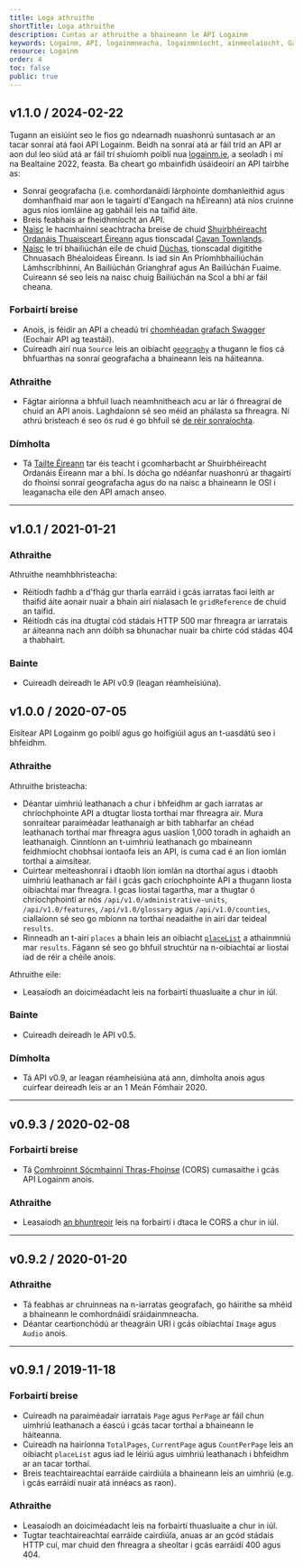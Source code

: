 ```yaml
---
title: Loga athruithe
shortTitle: Loga athruithe
description: Cuntas ar athruithe a bhaineann le API Logainm
keywords: Logainm, API, logainmneacha, logainmníocht, ainmeolaíocht, Gaeilge, Fiontar & Scoil na Gaeilge, DCU
resource: Logainm
order: 4
toc: false
public: true
---
```


## **v1.1.0** / 2024-02-22

Tugann an eisiúint seo le fios go ndearnadh nuashonrú suntasach ar an tacar sonraí atá faoi API Logainm. Beidh na sonraí atá ar fáil tríd an API ar aon dul leo siúd atá ar fáil trí shuíomh poiblí nua [logainm.ie](https://www.logainm.ie), a seoladh i mí na Bealtaine 2022, feasta. Ba cheart go mbainfidh úsáideoirí an API tairbhe as:

- Sonraí geografacha (i.e. comhordanáidí lárphointe domhanleithid agus domhanfhaid mar aon le tagairtí d'Eangach na hÉireann) atá níos cruinne agus níos iomláine ag gabháil leis na taifid áite.
- Breis feabhais ar fheidhmíocht an API.
- [Naisc](/ga/data/logainm/v1.1/data#link) le hacmhainní seachtracha breise de chuid [Shuirbhéireacht Ordanáis Thuaisceart Éireann](https://www.nidirect.gov.uk/campaigns/ordnance-survey-of-northern-ireland) agus tionscadal [Cavan Townlands](https://cavantownlands.com/).
- [Naisc](/ga/data/logainm/v1.1/data#folklorelink) le trí bhailiúchán eile de chuid [Dúchas](https://www.duchas.ie), tionscadal digitithe Chnuasach Bhéaloideas Éireann. Is iad sin An Príomhbhailiúchán Lámhscríbhinní, An Bailiúchán Grianghraf agus An Bailiúchán Fuaime. Cuireann sé seo leis na naisc chuig Bailiúchán na Scol a bhí ar fáil cheana.

### Forbairtí breise

- Anois, is féidir an API a cheadú trí [chomhéadan grafach Swagger](https://www.logainm.ie/api/swagger/index.html) (Eochair API ag teastáil).
- Cuireadh airí nua `Source` leis an oibiacht [`geography`](/ga/data/logainm/v1.1/data#geography) a thugann le fios cá bhfuarthas na sonraí geografacha a bhaineann leis na háiteanna.

### Athraithe

- Fágtar airíonna a bhfuil luach neamhnitheach acu ar lár ó fhreagraí de chuid an API anois. Laghdaíonn sé seo méid an phálasta sa fhreagra. Ní athrú bristeach é seo ós rud é go bhfuil sé [de réir sonraíochta](/ga/data/logainm/v1.1/data).

### Dímholta

- Tá [Tailte Éireann](https://tailte.ie/) tar éis teacht i gcomharbacht ar Shuirbhéireacht Ordanáis Éireann mar a bhí. Is dócha go ndéanfar nuashonrú ar thagairtí do fhoinsí sonraí geografacha agus do na naisc a bhaineann le OSI i leaganacha eile den API amach anseo.

---

## **v1.0.1** / 2021-01-21

### Athraithe

Athruithe neamhbhristeacha:

- Réitíodh fadhb a d'fhág gur tharla earráid i gcás iarratas faoi leith ar thaifid áite aonair nuair a bhain airí nialasach le `gridReference` de chuid an taifid.
- Réitíodh cás ina dtugtaí cód stádais HTTP 500 mar fhreagra ar iarratais ar áiteanna nach ann dóibh sa bhunachar nuair ba chirte cód stádas 404 a thabhairt.

### Bainte

- Cuireadh deireadh le API v0.9 (leagan réamheisiúna).

## **v1.0.0** / 2020-07-05

Eisítear API Logainm go poiblí agus go hoifigiúil agus an t-uasdátú seo i bhfeidhm.

### Athraithe

Athruithe bristeacha:

- Déantar uimhriú leathanach a chur i bhfeidhm ar gach iarratas ar chríochphointe API a dtugtar liosta torthaí mar fhreagra air. Mura sonraítear paraiméadar leathanaigh ar bith tabharfar an chéad leathanach torthaí mar fhreagra agus uaslíon 1,000 toradh in aghaidh an leathanaigh. Cinntíonn an t-uimhriú leathanach go mbaineann feidhmíocht chobhsaí iontaofa leis an API, is cuma cad é an líon iomlán torthaí a aimsítear.
- Cuirtear meiteashonraí i dtaobh líon iomlán na dtorthaí agus i dtaobh uimhriú leathanach ar fáil i gcás gach críochphointe API a thugann liosta oibiachtaí mar fhreagra. I gcas liostaí tagartha, mar a thugtar ó chríochphointí ar nós `/api/v1.0/administrative-units`, `/api/v1.0/features`, `/api/v1.0/glossary` agus `/api/v1.0/counties`, ciallaíonn sé seo go mbíonn na torthaí neadaithe in airí dar teideal `results`.
- Rinneadh an t-airí `places` a bhain leis an oibiacht [`placeList`](/ga/data/logainm/v1.0/data) a athainmniú mar `results`. Fágann sé seo go bhfuil struchtúr na n-oibiachtaí ar liostaí iad de réir a chéile anois.

Athruithe eile:

- Leasaíodh an doiciméadacht leis na forbairtí thuasluaite a chur in iúl.

### Bainte

- Cuireadh deireadh le API v0.5.

### Dímholta

- Tá API v0.9, ar leagan réamheisiúna atá ann, dímholta anois agus cuirfear deireadh leis ar an 1 Meán Fómhair 2020.

---

## **v0.9.3** / 2020-02-08

### Forbairtí breise

- Tá [Comhroinnt Sócmhainní Thras-Fhoinse](https://developer.mozilla.org/en-US/docs/Web/HTTP/CORS) (CORS) cumasaithe i gcás API Logainm anois.

### Athraithe

- Leasaíodh [an bhuntreoir](/ga/data/getting-started) leis na forbairtí i dtaca le CORS a chur in iúl.

---

## **v0.9.2** / 2020-01-20

### Athraithe

- Tá feabhas ar chruinneas na n-iarratas geografach, go háirithe sa mhéid a bhaineann le comhordnáidí sráidainmneacha.
- Déantar ceartionchódú ar theagráin URI i gcás oibiachtaí `Image` agus `Audio` anois.

---

## **v0.9.1** / 2019-11-18

### Forbairtí breise

- Cuireadh na paraiméadair iarratais `Page` agus `PerPage` ar fáil chun uimhriú leathanach a éascú i gcás tacar torthaí a bhaineann le háiteanna.
- Cuireadh na hairíonna `TotalPages`, `CurrentPage` agus `CountPerPage` leis an oibiacht `placeList` agus iad le léiriú agus uimhriú leathanach i bhfeidhm ar an tacar torthaí.
- Breis teachtaireachtaí earráide cairdiúla a bhaineann leis an uimhriú (e.g. i gcás earráidí nuair atá innéacs as raon).

### Athraithe

- Leasaíodh an doiciméadacht leis na forbairtí thuasluaite a chur in iúl.
- Tugtar teachtaireachtaí earráide cairdiúla, anuas ar an gcód stádais HTTP cuí, mar chuid den fhreagra a sheoltar i gcás earráidí 400 agus 404.
